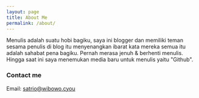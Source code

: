 ```yaml
---
layout: page
title: About Me
permalink: /about/
---
```


Menulis adalah suatu hobi bagiku, saya ini blogger dan memiliki teman sesama penulis di blog itu menyenangkan ibarat kata mereka semua itu adalah sahabat pena bagiku. Pernah merasa jenuh & berhenti menulis. Hingga saat ini saya menemukan media baru untuk menulis yaitu "Github".
### Contact me

Email: [satrio@wibowo.cyou](mailto:satrio@wibowo.cyou)
